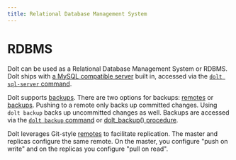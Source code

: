 ```yaml
---
title: Relational Database Management System
---
```


# RDBMS

Dolt can be used as a Relational Database Management System or RDBMS. Dolt ships with [a MySQL compatible server](server.md) built in, accessed via the [`dolt sql-server` command](../../../cli-reference/cli.md#dolt-sql-server).

Dolt supports [backups](backups.md). There are two options for backups: [remotes](../git/remotes.md) or [backups](backups.md). Pushing to a remote only backs up committed changes. Using `dolt backup` backs up uncommitted changes as well. Backups are accessed via the [`dolt backup` command](../../../cli-reference/cli.md#dolt-backup) or [dolt\_backup() procedure](../../../sql-reference/version-control/dolt-sql-procedures.md#doltbackup).

Dolt leverages Git-style [remotes](../git/remotes.md) to facilitate replication. The master and replicas configure the same remote. On the master, you configure "push on write" and on the replicas you configure "pull on read".
